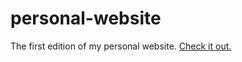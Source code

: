 # personal-website
The first edition of my personal website. [Check it out.](https://v1.lohani.dev)

